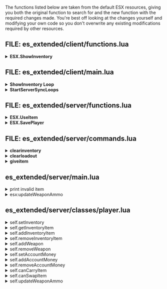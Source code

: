 The functions listed below are taken from the default ESX resources, giving you both the original function to search for and the new function with the required changes made. You're best off looking at the changes yourself and modifying your own code so you don't overwrite any existing modifications required by other resources.

## FILE: es_extended/client/functions.lua
<details>
<summary><b>ESX.ShowInventory</b></summary>

<details>
<summary>Original</summary>

```lua
ESX.ShowInventory = function()
	local playerPed = ESX.PlayerData.ped
	local elements, currentWeight = {}, 0

	for k,v in pairs(ESX.PlayerData.accounts) do
		if v.money > 0 then
		local formattedMoney = _U('locale_currency', ESX.Math.GroupDigits(v.money))
			local canDrop = v.name ~= 'bank'

			table.insert(elements, {
				label = ('%s: <span style="color:green;">%s</span>'):format(v.label, formattedMoney),
				count = v.money,
				type = 'item_account',
				value = v.name,
				usable = false,
				rare = false,
				canRemove = canDrop
			})
		end
	end

	for k,v in ipairs(ESX.PlayerData.inventory) do
		if v.count > 0 then
			currentWeight = currentWeight + (v.weight * v.count)

			table.insert(elements, {
				label = ('%s x%s'):format(v.label, v.count),
				count = v.count,
				type = 'item_standard',
				value = v.name,
				usable = v.usable,
				rare = v.rare,
				canRemove = v.canRemove
			})
		end
	end

	for k,v in ipairs(Config.Weapons) do
		local weaponHash = GetHashKey(v.name)

		if HasPedGotWeapon(playerPed, weaponHash, false) then
			local ammo, label = GetAmmoInPedWeapon(playerPed, weaponHash)

			if v.ammo then
				label = ('%s - %s %s'):format(v.label, ammo, v.ammo.label)
			else
				label = v.label
			end

			table.insert(elements, {
				label = label,
				count = 1,
				type = 'item_weapon',
				value = v.name,
				usable = false,
				rare = false,
				ammo = ammo,
				canGiveAmmo = (v.ammo ~= nil),
				canRemove = true
			})
		end
	end

	ESX.UI.Menu.CloseAll()

	ESX.UI.Menu.Open('default', GetCurrentResourceName(), 'inventory', {
		title    = _U('inventory', currentWeight, ESX.PlayerData.maxWeight),
		align    = 'bottom-right',
		elements = elements
	}, function(data, menu)
		menu.close()
		local player, distance = ESX.Game.GetClosestPlayer()
		elements = {}

		if data.current.usable then
			table.insert(elements, {label = _U('use'), action = 'use', type = data.current.type, value = data.current.value})
		end

		if data.current.canRemove then
			if player ~= -1 and distance <= 3.0 then
				table.insert(elements, {label = _U('give'), action = 'give', type = data.current.type, value = data.current.value})
			end

			table.insert(elements, {label = _U('remove'), action = 'remove', type = data.current.type, value = data.current.value})
		end

		if data.current.type == 'item_weapon' and data.current.canGiveAmmo and data.current.ammo > 0 and player ~= -1 and distance <= 3.0 then
			table.insert(elements, {label = _U('giveammo'), action = 'give_ammo', type = data.current.type, value = data.current.value})
		end

		table.insert(elements, {label = _U('return'), action = 'return'})

		ESX.UI.Menu.Open('default', GetCurrentResourceName(), 'inventory_item', {
			title    = data.current.label,
			align    = 'bottom-right',
			elements = elements,
		}, function(data1, menu1)
			local item, type = data1.current.value, data1.current.type

			if data1.current.action == 'give' then
				local playersNearby = ESX.Game.GetPlayersInArea(GetEntityCoords(playerPed), 3.0)

				if #playersNearby > 0 then
					local players = {}
					elements = {}

					for k,playerNearby in ipairs(playersNearby) do
						players[GetPlayerServerId(playerNearby)] = true
					end

					ESX.TriggerServerCallback('esx:getPlayerNames', function(returnedPlayers)
						for playerId,playerName in pairs(returnedPlayers) do
							table.insert(elements, {
								label = playerName,
								playerId = playerId
							})
						end

						ESX.UI.Menu.Open('default', GetCurrentResourceName(), 'give_item_to', {
							title    = _U('give_to'),
							align    = 'bottom-right',
							elements = elements
						}, function(data2, menu2)
							local selectedPlayer, selectedPlayerId = GetPlayerFromServerId(data2.current.playerId), data2.current.playerId
							playersNearby = ESX.Game.GetPlayersInArea(GetEntityCoords(playerPed), 3.0)
							playersNearby = ESX.Table.Set(playersNearby)

							if playersNearby[selectedPlayer] then
								local selectedPlayerPed = GetPlayerPed(selectedPlayer)

								if IsPedOnFoot(selectedPlayerPed) and not IsPedFalling(selectedPlayerPed) then
									if type == 'item_weapon' then
										TriggerServerEvent('esx:giveInventoryItem', selectedPlayerId, type, item, nil)
										menu2.close()
										menu1.close()
									else
										ESX.UI.Menu.Open('dialog', GetCurrentResourceName(), 'inventory_item_count_give', {
											title = _U('amount')
										}, function(data3, menu3)
											local quantity = tonumber(data3.value)

											if quantity and quantity > 0 and data.current.count >= quantity then
												TriggerServerEvent('esx:giveInventoryItem', selectedPlayerId, type, item, quantity)
												menu3.close()
												menu2.close()
												menu1.close()
											else
												ESX.ShowNotification(_U('amount_invalid'))
											end
										end, function(data3, menu3)
											menu3.close()
										end)
									end
								else
									ESX.ShowNotification(_U('in_vehicle'))
								end
							else
								ESX.ShowNotification(_U('players_nearby'))
								menu2.close()
							end
						end, function(data2, menu2)
							menu2.close()
						end)
					end, players)
				else
					ESX.ShowNotification(_U('players_nearby'))
				end
			elseif data1.current.action == 'remove' then
				if IsPedOnFoot(playerPed) and not IsPedFalling(playerPed) then
					local dict, anim = 'weapons@first_person@aim_rng@generic@projectile@sticky_bomb@', 'plant_floor'
					ESX.Streaming.RequestAnimDict(dict)

					if type == 'item_weapon' then
						menu1.close()
						TaskPlayAnim(playerPed, dict, anim, 8.0, 1.0, 1000, 16, 0.0, false, false, false)
						Citizen.Wait(1000)
						TriggerServerEvent('esx:removeInventoryItem', type, item)
					else
						ESX.UI.Menu.Open('dialog', GetCurrentResourceName(), 'inventory_item_count_remove', {
							title = _U('amount')
						}, function(data2, menu2)
							local quantity = tonumber(data2.value)

							if quantity and quantity > 0 and data.current.count >= quantity then
								menu2.close()
								menu1.close()
								TaskPlayAnim(playerPed, dict, anim, 8.0, 1.0, 1000, 16, 0.0, false, false, false)
								Citizen.Wait(1000)
								TriggerServerEvent('esx:removeInventoryItem', type, item, quantity)
							else
								ESX.ShowNotification(_U('amount_invalid'))
							end
						end, function(data2, menu2)
							menu2.close()
						end)
					end
				end
			elseif data1.current.action == 'use' then
				TriggerServerEvent('esx:useItem', item)
			elseif data1.current.action == 'return' then
				ESX.UI.Menu.CloseAll()
				ESX.ShowInventory()
			elseif data1.current.action == 'give_ammo' then
				local closestPlayer, closestDistance = ESX.Game.GetClosestPlayer()
				local closestPed = GetPlayerPed(closestPlayer)
				local pedAmmo = GetAmmoInPedWeapon(playerPed, GetHashKey(item))

				if IsPedOnFoot(closestPed) and not IsPedFalling(closestPed) then
					if closestPlayer ~= -1 and closestDistance < 3.0 then
						if pedAmmo > 0 then
							ESX.UI.Menu.Open('dialog', GetCurrentResourceName(), 'inventory_item_count_give', {
								title = _U('amountammo')
							}, function(data2, menu2)
								local quantity = tonumber(data2.value)

								if quantity and quantity > 0 then
									if pedAmmo >= quantity then
										TriggerServerEvent('esx:giveInventoryItem', GetPlayerServerId(closestPlayer), 'item_ammo', item, quantity)
										menu2.close()
										menu1.close()
									else
										ESX.ShowNotification(_U('noammo'))
									end
								else
									ESX.ShowNotification(_U('amount_invalid'))
								end
							end, function(data2, menu2)
								menu2.close()
							end)
						else
							ESX.ShowNotification(_U('noammo'))
						end
					else
						ESX.ShowNotification(_U('players_nearby'))
					end
				else
					ESX.ShowNotification(_U('in_vehicle'))
				end
			end
		end, function(data1, menu1)
			ESX.UI.Menu.CloseAll()
			ESX.ShowInventory()
		end)
	end, function(data, menu)
		menu.close()
	end)
end
```

</details>
<details>
<summary>Modified</summary>

```lua
ESX.ShowInventory = function()
  exports["mf-inventory"]:openInventory()
end
```

</details>
</details>

## FILE: es_extended/client/main.lua
<details>
<summary><b>ShowInventory Loop</b></summary>

<details>
<summary>Original</summary>

```lua
if Config.EnableDefaultInventory then
	RegisterCommand('showinv', function()
		if not ESX.PlayerData.dead and not ESX.UI.Menu.IsOpen('default', 'es_extended', 'inventory') then
			ESX.ShowInventory()
		end
	end)

	RegisterKeyMapping('showinv', _U('keymap_showinventory'), 'keyboard', 'F2')
end
```

</details>
<details>
<summary>Modified</summary>

```lua
Citizen.CreateThread(function()
	while true do
		Citizen.Wait(0)

		if IsControlJustReleased(0, 289) then
			if IsInputDisabled(0) and not isDead and not ESX.UI.Menu.IsOpen('default', 'es_extended', 'inventory') then
				ESX.ShowInventory()
			end
		end
	end
end)
```

</details>
</details>
<details>
<summary><b>StartServerSyncLoops</b></summary>

<details>
<summary>Original</summary>

```lua
function StartServerSyncLoops()
	-- keep track of ammo
	Citizen.CreateThread(function()
		local currentWeapon = {timer=0}
		while ESX.PlayerLoaded do
			local sleep = 5

			if currentWeapon.timer == sleep then
				local ammoCount = GetAmmoInPedWeapon(ESX.PlayerData.ped, currentWeapon.hash)
				TriggerServerEvent('esx:updateWeaponAmmo', currentWeapon.name, ammoCount)
				currentWeapon.timer = 0
			elseif currentWeapon.timer > sleep then
				currentWeapon.timer = currentWeapon.timer - sleep
			end

			if IsPedArmed(ESX.PlayerData.ped, 4) then
				if IsPedShooting(ESX.PlayerData.ped) then
					local _,weaponHash = GetCurrentPedWeapon(ESX.PlayerData.ped, true)
					local weapon = ESX.GetWeaponFromHash(weaponHash)

					if weapon then
						currentWeapon.name = weapon.name
						currentWeapon.hash = weaponHash	
						currentWeapon.timer = 100 * sleep		
					end
				end
			else
				sleep = 200
			end
			Citizen.Wait(sleep)
		end
	end)

	-- sync current player coords with server
	Citizen.CreateThread(function()
		local previousCoords = vector3(ESX.PlayerData.coords.x, ESX.PlayerData.coords.y, ESX.PlayerData.coords.z)

		while ESX.PlayerLoaded do
			local playerPed = PlayerPedId()
			if ESX.PlayerData.ped ~= playerPed then ESX.SetPlayerData('ped', playerPed) end

			if DoesEntityExist(ESX.PlayerData.ped) then
				local playerCoords = GetEntityCoords(ESX.PlayerData.ped)
				local distance = #(playerCoords - previousCoords)

				if distance > 1 then
					previousCoords = playerCoords
					local playerHeading = ESX.Math.Round(GetEntityHeading(ESX.PlayerData.ped), 1)
					local formattedCoords = {x = ESX.Math.Round(playerCoords.x, 1), y = ESX.Math.Round(playerCoords.y, 1), z = ESX.Math.Round(playerCoords.z, 1), heading = playerHeading}
					TriggerServerEvent('esx:updateCoords', formattedCoords)
				end
			end
			Citizen.Wait(1500)
		end
	end)
end
```

</details>
<details>
<summary>Modified</summary>

```lua
function StartServerSyncLoops()
  -- keep track of ammo
  Citizen.CreateThread(function()
    while true do
      Citizen.Wait(0)

      if isDead then
        Citizen.Wait(500)
      else
        local playerPed = PlayerPedId()

        if IsPedShooting(playerPed) then
          local _,weaponHash = GetCurrentPedWeapon(playerPed, true)
          local weapon = ESX.GetWeaponFromHash(weaponHash)

          if weapon then
            local ammoCount = GetAmmoInPedWeapon(playerPed, weaponHash)
            local removeWeapon = false

            if ammoCount <= 0 then
              local damageType = GetWeaponDamageType(weaponHash)

              if damageType == 1
              or damageType == 5
              or damageType == 6
              or damageType == 12
              or damageType == 13
              then                
                Wait(1000)

                if not HasPedGotWeapon(playerPed, weaponHash, false) then
                  removeWeapon = true
                end
              end
            end

            TriggerServerEvent('esx:updateWeaponAmmo', weapon.name, ammoCount, removeWeapon)
          end
        end
      end
    end
  end)

  -- sync current player coords with server
  Citizen.CreateThread(function()
    local previousCoords = vector3(ESX.PlayerData.coords.x, ESX.PlayerData.coords.y, ESX.PlayerData.coords.z)

    while true do
      Citizen.Wait(1000)
      local playerPed = PlayerPedId()

      if DoesEntityExist(playerPed) then
        local playerCoords = GetEntityCoords(playerPed)
        local distance = #(playerCoords - previousCoords)

        if distance > 1 then
          previousCoords = playerCoords
          local playerHeading = ESX.Math.Round(GetEntityHeading(playerPed), 1)
          local formattedCoords = {x = ESX.Math.Round(playerCoords.x, 1), y = ESX.Math.Round(playerCoords.y, 1), z = ESX.Math.Round(playerCoords.z, 1), heading = playerHeading}
          TriggerServerEvent('esx:updateCoords', formattedCoords)
        end
      end
    end
  end)
end
```

</details>
</details>

## FILE: es_extended/server/functions.lua
<details>
<summary><b>ESX.UseItem</b></summary>

<details>
<summary>Original</summary>

```lua
ESX.UseItem = function(source, item)
  ESX.UsableItemsCallbacks[item](source, item)
end
```

</details><details>
<summary>Modified</summary>

```lua
ESX.UseItem = function(source, item, remove, ...)
  if ESX.UsableItemsCallbacks[item] then
    ESX.UsableItemsCallbacks[item](source,remove,...)
  end
end
```

</details>
</details>

<details>
<summary><b>ESX.SavePlayer</b></summary>

<details>
<summary>Original</summary>

```lua
ESX.SavePlayer = function(xPlayer, cb)
	local asyncTasks = {}

	table.insert(asyncTasks, function(cb2)
		MySQL.Async.execute(savePlayers, {
			json.encode(xPlayer.getAccounts(true)),
			xPlayer.job.name,
			xPlayer.job.grade,
			xPlayer.getGroup(),
			json.encode(xPlayer.getCoords()),
			json.encode(xPlayer.getInventory(true)),
			json.encode(xPlayer.getLoadout(true)),
			xPlayer.getIdentifier()
		}, function(rowsChanged)
			cb2()
		end)
	end)

	Async.parallel(asyncTasks, function(results)
		print(('[^2INFO^7] Saved player ^5"%s^7"'):format(xPlayer.getName()))

		if cb then
			cb()
		end
	end)
end
```

</details><details>
<summary>Modified</summary>

```lua

ESX.SavePlayer = function(xPlayer, cb)
	local asyncTasks = {}

	table.insert(asyncTasks, function(cb2)
		MySQL.Async.execute(savePlayers, {
			json.encode(xPlayer.getAccounts(true)),
			xPlayer.job.name,
			xPlayer.job.grade,
			xPlayer.getGroup(),
			json.encode(xPlayer.getCoords()),
			json.encode(xPlayer.getInventory(true)),
			json.encode(xPlayer.getLoadout(true)),
			xPlayer.getIdentifier()
		}, function(rowsChanged)
			cb2()
		end)
    exports["mf-inventory"]:saveInventory(xPlayer.getIdentifier())
	end)

	Async.parallel(asyncTasks, function(results)
		print(('[^2INFO^7] Saved player ^5"%s^7"'):format(xPlayer.getName()))

		if cb then
			cb()
		end
	end)
end
```

</details>
</details>

## FILE: es_extended/server/commands.lua
<details>
<summary><b>clearinventory</b></summary>

<details>
<summary>Original</summary>

```lua
ESX.RegisterCommand('clearinventory', 'admin', function(xPlayer, args, showError)
  for k,v in ipairs(args.playerId.inventory) do
    if v.count > 0 then
      args.playerId.setInventoryItem(v.name, 0)
    end
  end
end, true, {help = _U('command_clearinventory'), validate = true, arguments = {
  {name = 'playerId', help = _U('commandgeneric_playerid'), type = 'player'}
}})
```

</details>

<details>
<summary>Modified</summary>

```lua

ESX.RegisterCommand('clearinventory', 'admin', function(xPlayer, args, showError)
  exports["mf-inventory"]:clearInventory(args.playerId.identifier)
end, true, {help = _U('command_clearinventory'), validate = true, arguments = {
  {name = 'playerId', help = _U('commandgeneric_playerid'), type = 'player'}
}})
```

</details>
</details>

<details>
<summary><b>clearloadout</b></summary>

<details>
<summary>Original</summary>

```lua
ESX.RegisterCommand('clearloadout', 'admin', function(xPlayer, args, showError)
	for i=#args.playerId.loadout, 1, -1 do
		args.playerId.removeWeapon(args.playerId.loadout[i].name)
	end
end, true, {help = _U('command_clearloadout'), validate = true, arguments = {
	{name = 'playerId', help = _U('commandgeneric_playerid'), type = 'player'}
}})
```

</details>

<details>
<summary>Modified</summary>

```lua
ESX.RegisterCommand('clearloadout', 'admin', function(xPlayer, args, showError)
  for i=#args.playerId.loadout, 1, -1 do
    args.playerId.removeWeapon(v.name,v.ammo,true)
  end

  exports["mf-inventory"]:clearLoadout(args.playerId.identifier)
end, true, {help = _U('command_clearloadout'), validate = true, arguments = {
  {name = 'playerId', help = _U('commandgeneric_playerid'), type = 'player'}
}})
```

</details>
</details>

<details>
<summary><b>giveitem</b></summary>

<details>
<summary>Original</summary>

```lua
ESX.RegisterCommand('giveitem', 'admin', function(xPlayer, args, showError)
	args.playerId.addInventoryItem(args.item, args.count)
end, true, {help = _U('command_giveitem'), validate = true, arguments = {
	{name = 'playerId', help = _U('commandgeneric_playerid'), type = 'player'},
	{name = 'item', help = _U('command_giveitem_item'), type = 'item'},
	{name = 'count', help = _U('command_giveitem_count'), type = 'number'}
}})
```

</details>

<details>
<summary>Modified</summary>

```lua
ESX.RegisterCommand('giveitem', 'admin', function(xPlayer, args, showError)
  local item = args.item:lower()
  local IsWeapon = false
  for i=1,#Config.Weapons do
    if Config.Weapons[i].name:lower() == item then
      IsWeapon = true
    end
  end

  if IsWeapon then 
    args.playerId.addWeapon(args.item, args.count)
  else
    args.playerId.addInventoryItem(args.item, args.count)
  end
end, true, {help = _U('command_giveitem'), validate = true, arguments = {
  {name = 'playerId', help = _U('commandgeneric_playerid'), type = 'player'},
  {name = 'item', help = _U('command_giveitem_item'), type = 'item'},
  {name = 'count', help = _U('command_giveitem_count'), type = 'number'}
}})
```

</details>
</details>

## es_extended/server/main.lua
<details>
<summary>print invalid item</summary>

<details>
<summary>Original</summary>

```lua
print(('[^3WARNING^7] Ignoring invalid item "%s" for "%s"'):format(name, identifier))
```

</details>

<details>
<summary>Modified</summary>

```lua
-- print(('[^3WARNING^7] Ignoring invalid item "%s" for "%s"'):format(name, identifier))
```

</details>
</details>

<details>
<summary>esx:updateWeaponAmmo</summary>

<details>
<summary>Original</summary>

```lua
RegisterNetEvent('esx:updateWeaponAmmo')
AddEventHandler('esx:updateWeaponAmmo', function(weaponName, ammoCount)
  local xPlayer = ESX.GetPlayerFromId(source)

  if xPlayer then
    xPlayer.updateWeaponAmmo(weaponName, ammoCount)
  end
end)
```

</details>

<details>
<summary>Modified</summary>

```lua
RegisterNetEvent('esx:updateWeaponAmmo')
AddEventHandler('esx:updateWeaponAmmo', function(weaponName, ammoCount, removeWeapon)
  local xPlayer = ESX.GetPlayerFromId(source)

  if xPlayer then
    xPlayer.updateWeaponAmmo(weaponName, ammoCount, removeWeapon)
  end
end)
```

</details>
</details>

## es_extended/server/classes/player.lua
<details><summary>self.setInventory</summary>

> Does Not Exist In Original, Add This Function In
```lua
self.setInventory = function(inv)
  self.inventory = inv
end
```
</details>
<details><summary>self.getInventoryItem</summary>
<details><summary>Original</summary>

```lua
self.getInventoryItem = function(name)
  for k,v in ipairs(self.inventory) do
    if v.name == name then
      return v
    end
  end

  return
end
```

</details><details><summary>Modified</summary>

```lua
self.getInventoryItem = function(name, count, ...)
  return exports["mf-inventory"]:getInventoryItem(self.identifier, name, count, ...)
end
```

</details></details>
<details><summary>self.addInventoryItem</summary>
<details><summary>Original</summary>

```lua
self.addInventoryItem = function(name, count)
  local item = self.getInventoryItem(name)

  if item then
    count = ESX.Math.Round(count)
    item.count = item.count + count
    self.weight = self.weight + (item.weight * count)

    TriggerEvent('esx:onAddInventoryItem', self.source, item.name, item.count)
    self.triggerEvent('esx:addInventoryItem', item.name, item.count)
  end
end
```

</details><details><summary>Modified</summary>

```lua
self.addInventoryItem = function(name, count, quality, ...)
  return exports["mf-inventory"]:addInventoryItem(self.identifier, name, count, self.source, quality, ...)
end
```

</details></details>
<details><summary>self.removeInventoryItem</summary>
<details><summary>Original</summary>

```lua
self.removeInventoryItem = function(name, count)
  local item = self.getInventoryItem(name)

  if item then
    count = ESX.Math.Round(count)
    local newCount = item.count - count

    if newCount >= 0 then
      item.count = newCount
      self.weight = self.weight - (item.weight * count)

      TriggerEvent('esx:onRemoveInventoryItem', self.source, item.name, item.count)
      self.triggerEvent('esx:removeInventoryItem', item.name, item.count)
    end
  end
end
```

</details><details><summary>Modified</summary>

```lua
self.removeInventoryItem = function(name, count, ...)
  return exports["mf-inventory"]:removeInventoryItem(self.identifier, name, count, self.source, ...)
end
```

</details></details>
<details><summary>self.addWeapon</summary>
<details><summary>Original</summary>

```lua
self.addWeapon = function(weaponName, ammo)
  if not self.hasWeapon(weaponName) then
    local weaponLabel = ESX.GetWeaponLabel(weaponName)

    table.insert(self.loadout, {
      name = weaponName,
      ammo = ammo,
      label = weaponLabel,
      components = {},
      tintIndex = 0
    })

    self.triggerEvent('esx:addWeapon', weaponName, ammo)
    self.triggerEvent('esx:addInventoryItem', weaponLabel, false, true)
  end
end
```

</details><details><summary>Modified</summary>

```lua
self.addWeapon = function(weaponName, ammo, ignoreInventory)
  if not self.hasWeapon(weaponName) then
    local weaponLabel = ESX.GetWeaponLabel(weaponName)

    table.insert(self.loadout, {
      name = weaponName,
      ammo = ammo,
      label = weaponLabel,
      components = {},
      tintIndex = 0
    })

    self.triggerEvent('esx:addWeapon', weaponName, ammo)
    self.triggerEvent('esx:addInventoryItem', weaponLabel, false, true)

    if not ignoreInventory then
      exports["mf-inventory"]:addInventoryItem(self.identifier,weaponName,1,self.source)
    end
  end
end
```

</details></details>
<details><summary>self.removeWeapon</summary>
<details><summary>Original</summary>

```lua
self.removeWeapon = function(weaponName)
  local weaponLabel

  for k,v in ipairs(self.loadout) do
    if v.name == weaponName then
      weaponLabel = v.label

      for k2,v2 in ipairs(v.components) do
        self.removeWeaponComponent(weaponName, v2)
      end

      table.remove(self.loadout, k)
      break
    end
  end

  if weaponLabel then
    self.triggerEvent('esx:removeWeapon', weaponName)
    self.triggerEvent('esx:removeInventoryItem', weaponLabel, false, true)
  end
end
```

</details><details><summary>Modified</summary>

```lua
self.removeWeapon = function(weaponName, ammo, ignoreInventory)
  local weaponLabel

  for k,v in ipairs(self.loadout) do
    if v.name == weaponName then
      weaponLabel = v.label

      for k2,v2 in ipairs(v.components) do
        self.removeWeaponComponent(weaponName, v2)
      end

      table.remove(self.loadout, k)
      break
    end
  end

  if weaponLabel then
    self.triggerEvent('esx:removeWeapon', weaponName, ammo)
    self.triggerEvent('esx:removeInventoryItem', weaponLabel, false, true)

    if not ignoreInventory then
      exports["mf-inventory"]:removeInventoryItem(self.identifier,weaponName,1,self.source)
    end
  end
end
```

</details></details>
<details><summary>self.setAccountMoney</summary>
<details><summary>Original</summary>

```lua
self.setAccountMoney = function(accountName, money)
  if money >= 0 then
    local account = self.getAccount(accountName)

    if account then
      local prevMoney = account.money
      local newMoney = ESX.Math.Round(money)
      account.money = newMoney

      self.triggerEvent('esx:setAccountMoney', account)
    end
  end
end
```

</details><details><summary>Modified</summary>

```lua
self.setAccountMoney = function(accountName, money)
  if money >= 0 then
    local account = self.getAccount(accountName)

    if account then
      local prevMoney = account.money
      local newMoney = ESX.Math.Round(money)
      account.money = newMoney

      self.triggerEvent('esx:setAccountMoney', account)

      exports["mf-inventory"]:setAccountMoney(self.source,self.identifier,accountName,account.money)
    end
  end
end
```

</details></details>
<details><summary>self.addAccountMoney</summary>
<details><summary>Original</summary>

```lua
self.addAccountMoney = function(accountName, money)
  if money > 0 then
    local account = self.getAccount(accountName)

    if account then
      local newMoney = account.money + ESX.Math.Round(money)
      account.money = newMoney

      self.triggerEvent('esx:setAccountMoney', account)
    end
  end
end
```

</details><details><summary>Modified</summary>

```lua  
self.addAccountMoney = function(accountName, money, ignoreInventory)
  if money > 0 then
    local account = self.getAccount(accountName)

    if account then
      local newMoney = account.money + ESX.Math.Round(money)
      account.money = newMoney

      self.triggerEvent('esx:setAccountMoney', account)

      if not ignoreInventory then
        exports["mf-inventory"]:setAccountMoney(self.source,self.identifier,accountName,account.money)
      end
    end
  end
end
```

</details></details>
<details><summary>self.removeAccountMoney</summary>
<details><summary>Original</summary>

```lua
self.removeAccountMoney = function(accountName, money)
  if money > 0 then
    local account = self.getAccount(accountName)

    if account then
      local newMoney = account.money - ESX.Math.Round(money)
      account.money = newMoney

      self.triggerEvent('esx:setAccountMoney', account)
    end
  end
end
```

</details><details><summary>Modified</summary>

```lua
self.removeAccountMoney = function(accountName, money, ignoreInventory)
  if money > 0 then
    local account = self.getAccount(accountName)

    if account then
      local newMoney = account.money - ESX.Math.Round(money)
      account.money = newMoney

      self.triggerEvent('esx:setAccountMoney', account)

      if not ignoreInventory then
        exports["mf-inventory"]:setAccountMoney(self.source,self.identifier,accountName,account.money)
      end
    end
  end
end
```

</details></details>
<details><summary>self.canCarryItem</summary>
<details><summary>Original</summary>

```lua
self.canCarryItem = function(name, count)
	local currentWeight, itemWeight = self.weight, ESX.Items[name].weight
	local newWeight = currentWeight + (itemWeight * count)

	return newWeight <= self.maxWeight
end
```

</details><details><summary>Modified</summary>

```lua
self.canCarryItem = function(...)
  return exports['mf-inventory']:canCarry(self.identifier,...)
end
```

</details></details>
<details><summary>self.canSwapItem</summary>
<details><summary>Original</summary>

```lua
self.canSwapItem = function(firstItem, firstItemCount, testItem, testItemCount)
  local firstItemObject = self.getInventoryItem(firstItem)
  local testItemObject = self.getInventoryItem(testItem)

  if firstItemObject.count >= firstItemCount then
    local weightWithoutFirstItem = ESX.Math.Round(self.weight - (firstItemObject.weight * firstItemCount))
    local weightWithTestItem = ESX.Math.Round(weightWithoutFirstItem + (testItemObject.weight * testItemCount))

    return weightWithTestItem <= self.maxWeight
  end

  return false
end
```

</details><details><summary>Modified</summary>

```lua
self.canSwapItem = function(...)
  return exports['mf-inventory']:canSwap(self.identifier,...)
end
```

</details></details>
<details><summary>self.updateWeaponAmmo</summary>
<details><summary>Original</summary>

```lua
self.updateWeaponAmmo = function(weaponName, ammoCount)
  local loadoutNum, weapon = self.getWeapon(weaponName)

  if weapon then
    if ammoCount < weapon.ammo then
      weapon.ammo = ammoCount
    end
  end
end
```

</details><details><summary>Modified</summary>

```lua
self.updateWeaponAmmo = function(weaponName, ammoCount, weaponRemoved)
  local loadoutNum, weapon = self.getWeapon(weaponName)

  if weapon then
    if weaponRemoved then
      self.removeWeapon(weaponName)
    elseif ammoCount < weapon.ammo then
      weapon.ammo = ammoCount
    end
  end
end
```

</details></details>
